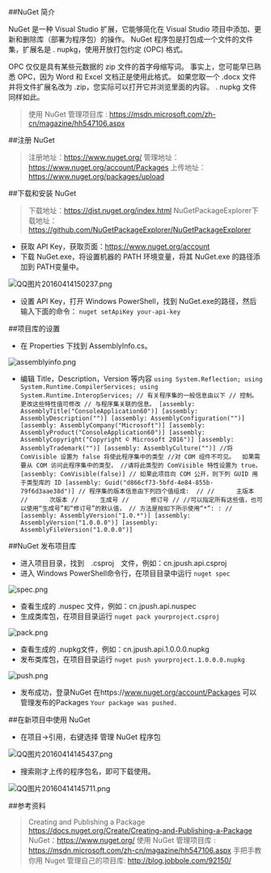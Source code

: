 ##NuGet 简介

NuGet 是一种 Visual Studio 扩展，它能够简化在 Visual Studio 项目中添加、更新和删除库（部署为程序包）的操作。  NuGet 程序包是打包成一个文件的文件集，扩展名是 .  nupkg，使用开放打包约定 (OPC) 格式。  

OPC 仅仅是具有某些元数据的 zip 文件的首字母缩写词。  事实上，您可能早已熟悉 OPC，因为 Word 和 Excel 文档正是使用此格式。  如果您取一个 .docx 文件并将文件扩展名改为 .zip，您实际可以打开它并浏览里面的内容。  .  nupkg 文件同样如此。  

>使用 NuGet 管理项目库 : 
https://msdn.microsoft.com/zh-cn/magazine/hh547106.aspx

##注册 NuGet

>注册地址：https://www.nuget.org/
>管理地址：https://www.nuget.org/account/Packages
>上传地址：https://www.nuget.org/packages/upload

##下载和安装 NuGet

>下载地址：https://dist.nuget.org/index.html
>NuGetPackageExplorer下载地址：
https://github.com/NuGetPackageExplorer/NuGetPackageExplorer

* 获取 API Key，获取页面：https://www.nuget.org/account
* 下载 NuGet.exe，将设置机器的 PATH 环境变量，将其 NuGet.exe 的路径添加到 PATH变量中。

![QQ图片20160414150237.png](http://upload-images.jianshu.io/upload_images/76451-ee3abd93ed5c1b7d.png?imageMogr2/auto-orient/strip%7CimageView2/2/w/1240)

* 设置 API Key，打开 Windows PowerShell，找到 NuGet.exe的路径，然后输入下面的命令：
`
nuget setApiKey your-api-key
`

##项目库的设置

* 在 Properties 下找到 AssemblyInfo.cs。

![assemblyinfo.png](http://upload-images.jianshu.io/upload_images/76451-9787ad93abeafc84.png?imageMogr2/auto-orient/strip%7CimageView2/2/w/1240)

* 编辑 Title，Description，Version 等内容
`
using System.Reflection;
using System.Runtime.CompilerServices;
using System.Runtime.InteropServices;
// 有关程序集的一般信息由以下
// 控制。更改这些特性值可修改
// 与程序集关联的信息。
[assembly: AssemblyTitle("ConsoleApplication60")]
[assembly: AssemblyDescription("")]
[assembly: AssemblyConfiguration("")]
[assembly: AssemblyCompany("Microsoft")]
[assembly: AssemblyProduct("ConsoleApplication60")]
[assembly: AssemblyCopyright("Copyright © Microsoft 2016")]
[assembly: AssemblyTrademark("")]
[assembly: AssemblyCulture("")]
//将 ComVisible 设置为 false 将使此程序集中的类型
//对 COM 组件不可见。  如果需要从 COM 访问此程序集中的类型，
//请将此类型的 ComVisible 特性设置为 true。
[assembly: ComVisible(false)]
// 如果此项目向 COM 公开，则下列 GUID 用于类型库的 ID
[assembly: Guid("d866cf73-5bfd-4e84-855b-79f6d3aae38d")]
// 程序集的版本信息由下列四个值组成: 
//
//      主版本
//      次版本
//      生成号
//      修订号
//
//可以指定所有这些值，也可以使用“生成号”和“修订号”的默认值，
// 方法是按如下所示使用“*”: :
// [assembly: AssemblyVersion("1.0.*")]
[assembly: AssemblyVersion("1.0.0.0")]
[assembly: AssemblyFileVersion("1.0.0.0")]
`

##NuGet 发布项目库

* 进入项目目录，找到　.csproj　文件，例如：cn.jpush.api.csproj
* 进入 Windows PowerShell命令行，在项目目录中运行
`
nuget spec
`

![spec.png](http://upload-images.jianshu.io/upload_images/76451-378129d79852e054.png?imageMogr2/auto-orient/strip%7CimageView2/2/w/1240)

* 查看生成的 .nuspec 文件，例如：cn.jpush.api.nuspec
* 生成类库包，在项目目录运行
`
nuget pack yourproject.csproj
`

![pack.png](http://upload-images.jianshu.io/upload_images/76451-97a4b8cc0653bb22.png?imageMogr2/auto-orient/strip%7CimageView2/2/w/1240)

* 查看生成的 .nupkg文件，例如：cn.jpush.api.1.0.0.0.nupkg
* 发布类库包，在项目目录运行
`
nuget push yourproject.1.0.0.0.nupkg
`

![push.png](http://upload-images.jianshu.io/upload_images/76451-a7ffedf10f973476.png?imageMogr2/auto-orient/strip%7CimageView2/2/w/1240)

* 发布成功，登录NuGet 在https://www.nuget.org/account/Packages 可以管理发布的Packages
`
Your package was pushed.
`

##在新项目中使用 NuGet
* 在项目->引用，右键选择 管理 NuGet 程序包

![QQ图片20160414145437.png](http://upload-images.jianshu.io/upload_images/76451-7f1230380e7be941.png?imageMogr2/auto-orient/strip%7CimageView2/2/w/1240)

* 搜索刚才上传的程序包名，即可下载使用。

![QQ图片20160414145711.png](http://upload-images.jianshu.io/upload_images/76451-19f512cc87813fc8.png?imageMogr2/auto-orient/strip%7CimageView2/2/w/1240)

##参考资料
>Creating and Publishing a Package
https://docs.nuget.org/Create/Creating-and-Publishing-a-Package
>NuGet：https://www.nuget.org/
>使用 NuGet 管理项目库 : 
https://msdn.microsoft.com/zh-cn/magazine/hh547106.aspx
>手把手教你用 Nuget 管理自己的项目库:
http://blog.jobbole.com/92150/
